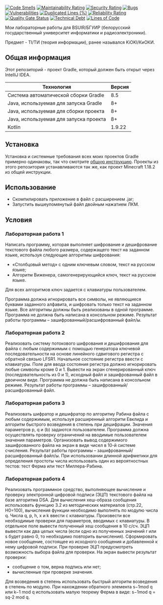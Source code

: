 [![Code Smells](https://sonarcloud.io/api/project_badges/measure?project=Hummel009_Information-Theory&metric=code_smells)](https://sonarcloud.io/summary/overall?id=Hummel009_Information-Theory)
[![Maintainability Rating](https://sonarcloud.io/api/project_badges/measure?project=Hummel009_Information-Theory&metric=sqale_rating)](https://sonarcloud.io/summary/overall?id=Hummel009_Information-Theory)
[![Security Rating](https://sonarcloud.io/api/project_badges/measure?project=Hummel009_Information-Theory&metric=security_rating)](https://sonarcloud.io/summary/overall?id=Hummel009_Information-Theory)
[![Bugs](https://sonarcloud.io/api/project_badges/measure?project=Hummel009_Information-Theory&metric=bugs)](https://sonarcloud.io/summary/overall?id=Hummel009_Information-Theory)
[![Vulnerabilities](https://sonarcloud.io/api/project_badges/measure?project=Hummel009_Information-Theory&metric=vulnerabilities)](https://sonarcloud.io/summary/overall?id=Hummel009_Information-Theory)
[![Duplicated Lines (%)](https://sonarcloud.io/api/project_badges/measure?project=Hummel009_Information-Theory&metric=duplicated_lines_density)](https://sonarcloud.io/summary/overall?id=Hummel009_Information-Theory)
[![Reliability Rating](https://sonarcloud.io/api/project_badges/measure?project=Hummel009_Information-Theory&metric=reliability_rating)](https://sonarcloud.io/summary/overall?id=Hummel009_Information-Theory)
[![Quality Gate Status](https://sonarcloud.io/api/project_badges/measure?project=Hummel009_Information-Theory&metric=alert_status)](https://sonarcloud.io/summary/overall?id=Hummel009_Information-Theory)
[![Technical Debt](https://sonarcloud.io/api/project_badges/measure?project=Hummel009_Information-Theory&metric=sqale_index)](https://sonarcloud.io/summary/overall?id=Hummel009_Information-Theory)
[![Lines of Code](https://sonarcloud.io/api/project_badges/measure?project=Hummel009_Information-Theory&metric=ncloc)](https://sonarcloud.io/summary/overall?id=Hummel009_Information-Theory)

Мои лабораторные работы для BSUIR/БГУИР (белорусский государственный университет информатики и радиоэлектроники).

Предмет - TI/ТИ (теория информации), ранее назывался KiOKI/КиОКИ.

## Общая информация

Этот репозиторий - проект Gradle, который должен быть открыт через IntelliJ IDEA.

| Технология                             | Версия |
|----------------------------------------|--------|
| Система автоматической сборки Gradle   | 8.5    |
| Java, используемая для запуска Gradle  | 8+     |
| Java, используемая для сборки проекта  | 8+     |
| Java, используемая для запуска проекта | 8+     |
| Kotlin                                 | 1.9.22 |

## Установка

Установка и системные требования всех моих проектов Gradle примерно одинаковы, так что смотрите [общую инструкцию](https://github.com/Hummel009/The-Rings-of-Power#readme). Проекты из этого репозитория устанавливаются так же, как проект Minecraft 1.18.2 из общей инструкции.

## Использование

* Скомпилировать приложение в файл с расширением .jar;
* Запустить вышеупомянутый файл двойным нажатием ЛКМ.

## Условия

### Лабораторная работа 1

Написать программу, которая выполняет шифрование и дешифрование текстового файла любого размера, содержащего текст на заданном языке, используя следующие алгоритмы шифрования:

* «Столбцовый метод» с одним ключевым словом, текст на русском языке;
* Алгоритм Виженера, самогенерирующийся ключ, текст на русском языке. 

Для всех алгоритмов ключ задается с клавиатуры пользователем.

Программа должна игнорировать все символы, не являющиеся буквами заданного алфавита,  и шифровать только текст на заданном языке. 
Все алгоритмы должны быть реализованы в одной программе. 
Программа не должна быть написана в консольном режиме. 
Результат работы программы – зашифрованный/расшифрованный файл/ы.

### Лабораторная работа 2

Реализовать систему потокового шифрования и дешифрования для файла с любым содержимым с помощью генератора ключевой последовательности на основе линейного сдвигового регистра с обратной связью LFSR1. 
Начальное состояние регистра ввести с клавиатуры. Поле для ввода состояния регистра должно игнорировать любые символы кроме 0 и 1. 
Вывести на экран сгенерированный ключ (последовательность из 0 и 1), исходный файл и зашифрованный файл в двоичном виде. 
Программа не должна быть написана в консольном режиме. Результат работы программы – зашифрованный/расшифрованный файл. 

### Лабораторная работа 3

Реализовать шифратор и дешифратор по алгоритму Рабина файла с любым содержимым, используя расширенный алгоритм Евклида и алгоритм быстрого возведения в степень при дешифрации. 
Значения параметров p, q и (b) задаются пользователем. 
Программа должна осуществлять проверку ограничений на вводимые пользователем значения параметров. 
Организовать вывод содержимого зашифрованного файла на экран в виде чисел в 10-й системе счисления. 
Результат работы программы – зашифрованный/расшифрованный файл/ы. 
При использовании длинной арифметики для определения простоты числа использовать один из вероятностных тестов: тест Ферма или тест Миллера-Рабина.

### Лабораторная работа 4

Реализовать программное средство, выполняющее вычисление и проверку электронной цифровой подписи (ЭЦП) текстового файла на базе алгоритма DSA. 
Для вычисления хеш-образа сообщения использовать функцию 3.2 из методических материалов (стр.22, Н0=100), вычисления функции необходимо выполнять по модулю числа q. 
Числа q, p, h, x и k ввести с клавиатуры. 
Произвести все необходимые проверки для параметров, вводимых с клавиатуры. 
В отдельное поле вывести полученный хеш сообщения в 10 с/cч. 
ЭЦП вывести как два целых числа (если одно из полученных значений r или s будет равно 0, то необходимо повторить вычисления). 
Сформировать новое сообщение, состоящее из исходного сообщения и добавленной к нему цифровой подписи. 
При проверке ЭЦП предусмотреть возможность выбора файла для проверки. На экран вывести результат проверки: 

* сообщение о том, верна подпись или нет;
* вычисленные при проверке значения.

Для возведения в степень использовать быстрый алгоритм возведения в степень по модулю. 
При нахождении обратного элемента s−1mod q  или  k−1 mod q использовать малую теорему Ферма в виде: s−1mod q  = sq-2 mod q.
